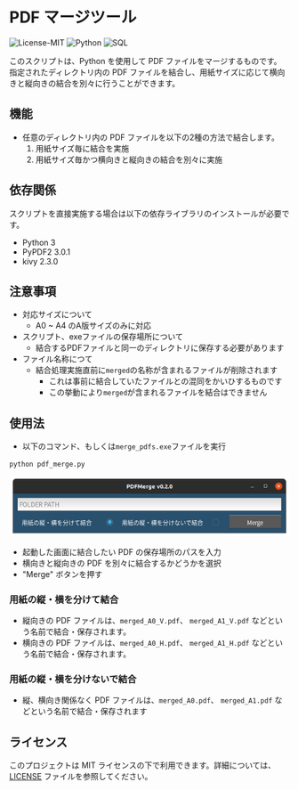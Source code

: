 # PDF マージツール

![License-MIT](https://img.shields.io/badge/license-MIT-blue.svg?style=flat)
![Python](https://custom-icon-badges.herokuapp.com/badge/Python-3572A5.svg?logo=Python&logoColor=white)
![SQL](https://custom-icon-badges.herokuapp.com/badge/SQL-e38c00.svg?logo=SQL&logoColor=white)

このスクリプトは、Python を使用して PDF ファイルをマージするものです。  
指定されたディレクトリ内の PDF ファイルを結合し、用紙サイズに応じて横向きと縦向きの結合を別々に行うことができます。

## 機能

- 任意のディレクトリ内の PDF ファイルを以下の2種の方法で結合します。
  1. 用紙サイズ毎に結合を実施
  2. 用紙サイズ毎かつ横向きと縦向きの結合を別々に実施

## 依存関係

スクリプトを直接実施する場合は以下の依存ライブラリのインストールが必要です。

- Python 3
- PyPDF2 3.0.1
- kivy 2.3.0

## 注意事項

- 対応サイズについて
  - A0 ~ A4 のA版サイズのみに対応
- スクリプト、exeファイルの保存場所について
  - 結合するPDFファイルと同一のディレクトリに保存する必要があります
- ファイル名称につて
  - 結合処理実施直前に`merged`の名称が含まれるファイルが削除されます
    - これは事前に結合していたファイルとの混同をかいひするものです
    - この挙動により`merged`が含まれるファイルを結合はできません

## 使用法

- 以下のコマンド、もしくは`merge_pdfs.exe`ファイルを実行  

```shell
python pdf_merge.py
```

![PDFMerge](./img/PDFMerge.png)

- 起動した画面に結合したい PDF の保存場所のパスを入力
- 横向きと縦向きの PDF を別々に結合するかどうかを選択
- "Merge" ボタンを押す

### 用紙の縦・横を分けて結合

- 縦向きの PDF ファイルは、`merged_A0_V.pdf`、 `merged_A1_V.pdf` などという名前で結合・保存されます。
- 横向きの PDF ファイルは、`merged_A0_H.pdf`、 `merged_A1_H.pdf` などという名前で結合・保存されます。

### 用紙の縦・横を分けないで結合

- 縦、横向き関係なく PDF ファイルは、`merged_A0.pdf`、 `merged_A1.pdf` などという名前で結合・保存されます

## ライセンス

このプロジェクトは MIT ライセンスの下で利用できます。詳細については、[LICENSE](LICENSE) ファイルを参照してください。

[LICENSE]: https://github.com/mizu-99/PDFMerge/blob/master/LICENSE
